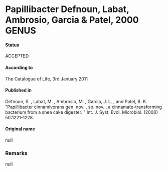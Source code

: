 # Papillibacter Defnoun, Labat, Ambrosio, Garcia & Patel, 2000 GENUS

#### Status
ACCEPTED

#### According to
The Catalogue of Life, 3rd January 2011

#### Published in
Defnoun, S. , Labat, M. , Ambrosio, M. , Garcia, J. L. , and Patel, B. K. "Papillibacter cinnamivorans gen. nov. , sp. nov. , a cinnamate-transforming bacterium from a shea cake digester. " Int. J. Syst. Evol. Microbiol. (2000) 50:1221-1228.

#### Original name
null

### Remarks
null